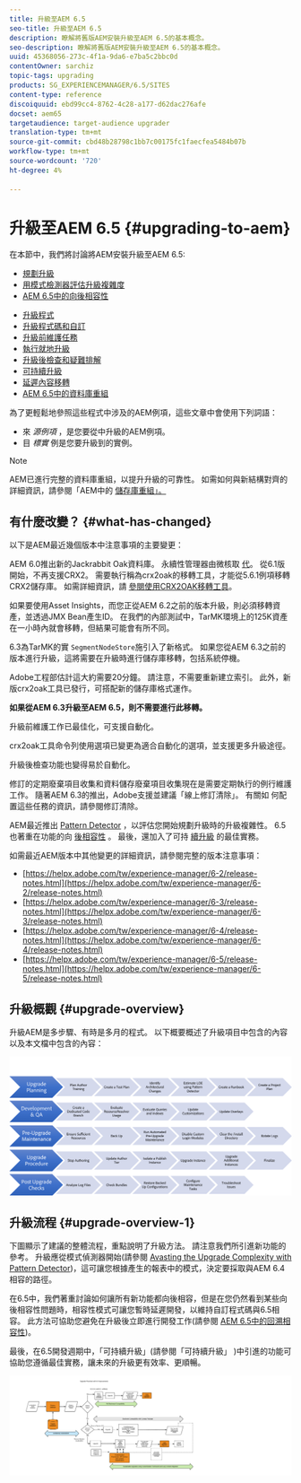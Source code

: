```yaml
---
title: 升級至AEM 6.5
seo-title: 升級至AEM 6.5
description: 瞭解將舊版AEM安裝升級至AEM 6.5的基本概念。
seo-description: 瞭解將舊版AEM安裝升級至AEM 6.5的基本概念。
uuid: 45368056-273c-4f1a-9da6-e7ba5c2bbc0d
contentOwner: sarchiz
topic-tags: upgrading
products: SG_EXPERIENCEMANAGER/6.5/SITES
content-type: reference
discoiquuid: ebd99cc4-8762-4c28-a177-d62dac276afe
docset: aem65
targetaudience: target-audience upgrader
translation-type: tm+mt
source-git-commit: cbd48b28798c1bb7c00175fc1faecfea5484b07b
workflow-type: tm+mt
source-wordcount: '720'
ht-degree: 4%

---
```



# 升級至AEM 6.5 {#upgrading-to-aem}

在本節中，我們將討論將AEM安裝升級至AEM 6.5:

* [規劃升級](/help/sites-deploying/upgrade-planning.md)
* [用模式檢測器評估升級複雜度](/help/sites-deploying/pattern-detector.md)
* [AEM 6.5中的向後相容性](/help/sites-deploying/backward-compatibility.md)

<!--* [Using Offline Reindexing To Reduce Downtime During an Upgrade](/help/sites-deploying/upgrade-offline-reindexing.md)-->
* [升級程式](/help/sites-deploying/upgrade-procedure.md)
* [升級程式碼和自訂](/help/sites-deploying/upgrading-code-and-customizations.md)
* [升級前維護任務](/help/sites-deploying/pre-upgrade-maintenance-tasks.md)
* [執行就地升級](/help/sites-deploying/in-place-upgrade.md)
* [升級後檢查和疑難排解](/help/sites-deploying/post-upgrade-checks-and-troubleshooting.md)
* [可持續升級](/help/sites-deploying/sustainable-upgrades.md)
* [延遲內容移轉](/help/sites-deploying/lazy-content-migration.md)
* [AEM 6.5中的資料庫重組](/help/sites-deploying/repository-restructuring.md)

為了更輕鬆地參照這些程式中涉及的AEM例項，這些文章中會使用下列詞語：

* 來 *源例項* ，是您要從中升級的AEM例項。
* 目 *標實* 例是您要升級到的實例。

>[!NOTE]
>
>AEM已進行完整的資料庫重組，以提升升級的可靠性。 如需如何與新結構對齊的詳細資訊，請參閱「AEM中的 [儲存庫重組」。](/help/sites-deploying/repository-restructuring.md)

## 有什麼改變？ {#what-has-changed}

以下是AEM最近幾個版本中注意事項的主要變更：

AEM 6.0推出新的Jackrabbit Oak資料庫。 永續性管理器由微核取 [代](/help/sites-deploying/platform.md#contentbody_title_4)。 從6.1版開始，不再支援CRX2。 需要執行稱為crx2oak的移轉工具，才能從5.6.1例項移轉CRX2儲存庫。 如需詳細資訊，請 [參閱使用CRX2OAK移轉工具](/help/sites-deploying/using-crx2oak.md)。

如果要使用Asset Insights，而您正從AEM 6.2之前的版本升級，則必須移轉資產，並透過JMX Bean產生ID。 在我們的內部測試中，TarMK環境上的125K資產在一小時內就會移轉，但結果可能會有所不同。

6.3為TarMK的實 `SegmentNodeStore`施引入了新格式。 如果您從AEM 6.3之前的版本進行升級，這將需要在升級時進行儲存庫移轉，包括系統停機。

Adobe工程部估計這大約需要20分鐘。 請注意，不需要重新建立索引。 此外，新版crx2oak工具已發行，可搭配新的儲存庫格式運作。

**如果從AEM 6.3升級至AEM 6.5，則不需要進行此移轉。**

升級前維護工作已最佳化，可支援自動化。

crx2oak工具命令列使用選項已變更為適合自動化的選項，並支援更多升級途徑。

升級後檢查功能也變得易於自動化。

修訂的定期廢棄項目收集和資料儲存廢棄項目收集現在是需要定期執行的例行維護工作。 隨著AEM 6.3的推出，Adobe支援並建議「線上修訂清除」。 有關如 [](/help/sites-deploying/revision-cleanup.md) 何配置這些任務的資訊，請參閱修訂清除。

AEM最近推出 [Pattern Detector](/help/sites-deploying/pattern-detector.md) ，以評估您開始規劃升級時的升級複雜性。 6.5也著重在功能的向 [後相容性](/help/sites-deploying/backward-compatibility.md) 。 最後，還加入了可持 [續升級](/help/sites-deploying/sustainable-upgrades.md) 的最佳實務。

如需最近AEM版本中其他變更的詳細資訊，請參閱完整的版本注意事項：

* [https://helpx.adobe.com/tw/experience-manager/6-2/release-notes.html](https://helpx.adobe.com/tw/experience-manager/6-2/release-notes.html)
* [https://helpx.adobe.com/tw/experience-manager/6-3/release-notes.html](https://helpx.adobe.com/tw/experience-manager/6-3/release-notes.html)
* [https://helpx.adobe.com/tw/experience-manager/6-4/release-notes.html](https://helpx.adobe.com/tw/experience-manager/6-4/release-notes.html)
* [https://helpx.adobe.com/tw/experience-manager/6-5/release-notes.html](https://helpx.adobe.com/tw/experience-manager/6-5/release-notes.html)

## 升級概觀 {#upgrade-overview}

升級AEM是多步驟、有時是多月的程式。 以下概要概述了升級項目中包含的內容以及本文檔中包含的內容：

![screen_shot_2018-03-30at80708am](assets/screen_shot_2018-03-30at80708am.png)

## 升級流程 {#upgrade-overview-1}

下圖顯示了建議的整體流程，重點說明了升級方法。 請注意我們所引進新功能的參考。 升級應從模式偵測器開始(請參閱 [Avasting the Upgrade Complexity with Pattern Detector](/help/sites-deploying/pattern-detector.md))，這可讓您根據產生的報表中的模式，決定要採取與AEM 6.4相容的路徑。

在6.5中，我們著重討論如何讓所有新功能都向後相容，但是在您仍然看到某些向後相容性問題時，相容性模式可讓您暫時延遲開發，以維持自訂程式碼與6.5相容。 此方法可協助您避免在升級後立即進行開發工作(請參閱 [AEM 6.5中的回溯相容性](/help/sites-deploying/backward-compatibility.md))。

最後，在6.5開發週期中，「可持續升級」(請參閱「可持續升級」 [](/help/sites-deploying/sustainable-upgrades.md))中引進的功能可協助您遵循最佳實務，讓未來的升級更有效率、更順暢。

![6_4_upgrade_overviewforthbat-newpage3](assets/6_4_upgrade_overviewflowchart-newpage3.png)

